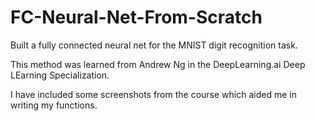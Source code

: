 # FC-Neural-Net-From-Scratch
 Built a fully connected neural net for the MNIST digit recognition task.
 
 This method was learned from Andrew Ng in the DeepLearning.ai Deep LEarning Specialization.
 
 I have included some screenshots from the course which aided me in writing my functions.

